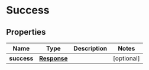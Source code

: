 
# Success

## Properties
Name | Type | Description | Notes
------------ | ------------- | ------------- | -------------
**success** | [**Response**](Response.md) |  |  [optional]



